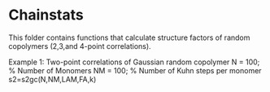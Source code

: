 # Chainstats
This folder contains functions that calculate structure factors of random copolymers (2,3,and 4-point correlations).

Example 1: Two-point correlations of Gaussian random copolymer
N = 100;  % Number of Monomers
NM = 100; % Number of Kuhn steps per monomer
s2=s2gc(N,NM,LAM,FA,k)